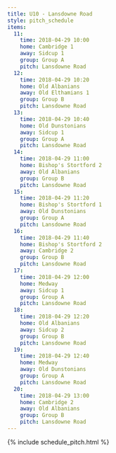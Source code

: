 ```yaml
---
title: U10 - Lansdowne Road
style: pitch_schedule
items:
  11:
    time: 2018-04-29 10:00
    home: Cambridge 1
    away: Sidcup 1
    group: Group A
    pitch: Lansdowne Road
  12:
    time: 2018-04-29 10:20
    home: Old Albanians
    away: Old Elthamians 1
    group: Group B
    pitch: Lansdowne Road
  13:
    time: 2018-04-29 10:40
    home: Old Dunstonians
    away: Sidcup 1
    group: Group A
    pitch: Lansdowne Road
  14:
    time: 2018-04-29 11:00
    home: Bishop's Stortford 2
    away: Old Albanians
    group: Group B
    pitch: Lansdowne Road
  15:
    time: 2018-04-29 11:20
    home: Bishop's Stortford 1
    away: Old Dunstonians
    group: Group A
    pitch: Lansdowne Road
  16:
    time: 2018-04-29 11:40
    home: Bishop's Stortford 2
    away: Cambridge 2
    group: Group B
    pitch: Lansdowne Road
  17:
    time: 2018-04-29 12:00
    home: Medway
    away: Sidcup 1
    group: Group A
    pitch: Lansdowne Road
  18:
    time: 2018-04-29 12:20
    home: Old Albanians
    away: Sidcup 2
    group: Group B
    pitch: Lansdowne Road
  19:
    time: 2018-04-29 12:40
    home: Medway
    away: Old Dunstonians
    group: Group A
    pitch: Lansdowne Road
  20:
    time: 2018-04-29 13:00
    home: Cambridge 2
    away: Old Albanians
    group: Group B
    pitch: Lansdowne Road
---
```


{% include schedule_pitch.html %}
